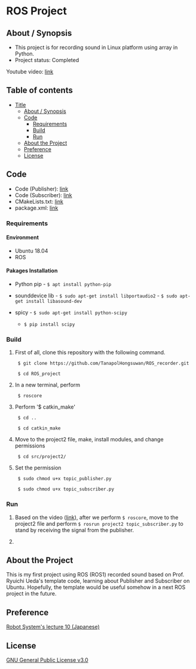 # ROS Project

## About / Synopsis

* This project is for recording sound in Linux platform using array in Python.
* Project status: Completed

Youtube video: [link]()

## Table of contents

* [Title](#ros-project)
  * [About / Synopsis](#about--synopsis)
  * [Code](#code)
    * [Requirements](#requirements)
    * [Build](#build)
    * [Run](#run)
  * [About the Project](#about-the-project)
  * [Preference](#preference)
  * [License](#license)
  
## Code

* Code (Publisher): [link](https://github.com/TanapolHongsuwan/ROS_project/blob/main/topic_publisher.py)
* Code (Subscriber): [link](https://github.com/TanapolHongsuwan/ROS_project/blob/main/topic_subscriber.py)
* CMakeLists.txt: [link](https://github.com/TanapolHongsuwan/ROS_recorder/blob/main/CMakeLists.txt)
* package.xml: [link]()

### Requirements

#### Environment

  * Ubuntu 18.04
  * ROS
  
#### Pakages Installation

  * Python pip - `$ apt install python-pip`
  
  * sounddevice lib - `$ sudo apt-get install libportaudio2`
  		    - `$ sudo apt-get install libasound-dev`
		    
  * spicy - `$ sudo apt-get install python-scipy`
  	  - `$ pip install scipy`
  
### Build

1. First of all, clone this repository with the following command.

		$ git clone https://github.com/TanapolHongsuwan/ROS_recorder.git
       
		$ cd ROS_project

2. In a new terminal, perform
		
		$ roscore
		
3. Perform '$ catkin_make'

		$ cd ..
		
		$ cd catkin_make
       
4. Move to the project2 file, make, install modules, and change permissions

		$ cd src/project2/
		
5. Set the permission

		$ sudo chmod u+x topic_publisher.py
		
		$ sudo chmod u+x topic_subscriber.py
  
### Run

1. Based on the video ([link]()), after we perform `$ roscore`, move to the project2 file and perform `$ rosrun project2 topic_subscriber.py` to stand by receiving the signal from the publisher.

2. 
  
## About the Project

This is my first project using ROS (ROS1) recorded sound based on Prof. Ryuichi Ueda's template code, learning about Publisher and Subscriber on Ubuntu. Hopefully, the template would be useful somehow in a next ROS project in the future.

## Preference

[Robot System's lecture 10 (Japanese)](https://ryuichiueda.github.io/robosys2020/lesson10_ros.html#/)

## License

[GNU General Public License v3.0]()
